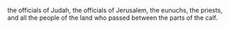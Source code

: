 the officials of Judah, the officials of Jerusalem, the eunuchs, the priests, and all the people of the land who passed between the parts of the calf.
